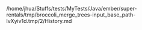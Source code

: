 /home/jhua/Stuffs/tests/MyTests/Java/ember/super-rentals/tmp/broccoli_merge_trees-input_base_path-lvXyiv1d.tmp/2/History.md